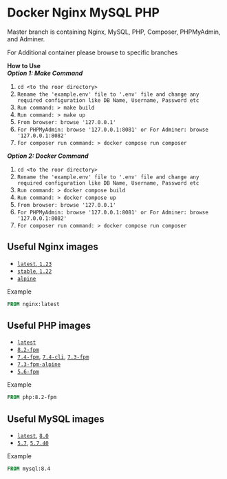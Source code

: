 # Docker Nginx MySQL PHP

Master branch is containing Nginx, MySQL, PHP, Composer, PHPMyAdmin, and Adminer.

For Additional container please browse to specific branches

<!--Memecache -->

**How to Use**    
***Option 1: Make Command***
1. `cd <to the roor directory>` 
2. `Rename the 'example.env' file to '.env' file and change any required configuration like DB Name, Username, Password etc`    
3. `Run command: > make build`
4. `Run command: > make up`
5. `From browser: browse '127.0.0.1'`
6. `For PHPMyAdmin: browse '127.0.0.1:8081' or For Adminer: browse '127.0.0.1:8082'`
7. `For composer run command: > docker compose run composer`

***Option 2: Docker Command***
1. `cd <to the roor directory>` 
2. `Rename the 'example.env' file to '.env' file and change any required configuration like DB Name, Username, Password etc`    
3. `Run command: > docker compose build`
4. `Run command: > docker compose up`
5. `From browser: browse '127.0.0.1'`
6. `For PHPMyAdmin: browse '127.0.0.1:8081' or For Adminer: browse '127.0.0.1:8082'`
7. `For composer run command: > docker compose run composer`

## Useful Nginx images
-  [`latest`, `1.23`](https://hub.docker.com/_/nginx)  
-  [`stable`, `1.22`](https://hub.docker.com/_/nginx)  
-  [`alpine`](https://hub.docker.com/_/nginx)  

Example
```dockerfile
FROM nginx:latest
```

## Useful PHP images
-  [`latest`](https://hub.docker.com/layers/library/php/latest/images/sha256-87ecd40a269e50eda37bf634802d84efa206ea68e2cbd71fb7c470416eb2908b?)
- [`8.2-fpm`](https://hub.docker.com/layers/library/php/8.2-fpm/images/sha256-6c6cb6cf5c673dd4802a18963b2e60e529c7fb09cd08bd9e068ae27f238a65f8)  
-  [`7.4-fpm`](https://hub.docker.com/layers/library/php/7.4-fpm/images/sha256-7c6a2cba718f37c4b3ca3486476c7d3dc68dc3ea9b12bde9c57bd4b8d9479fc0), [`7.4-cli`](https://hub.docker.com/layers/library/php/7.4-cli/images/sha256-691f9ae2a3639de11d95f507bc29c723a7f27b79bdf91317aef8ded35f9864ce), [`7.3-fpm`](https://hub.docker.com/layers/library/php/7.3-fpm/images/sha256-09f7ea00daaa3b9cae2e5951b975de4dabf85357ffd707739c1779cd6dfec82a)
- [`7.3-fpm-alpine`](https://hub.docker.com/layers/library/php/7.3-fpm-alpine/images/sha256-d0494f03d38e50e69a48acab4480f3a459af7ff3693909e888b05d3839c7e944?context=explore)   
-  [`5.6-fpm`](https://hub.docker.com/layers/library/php/5.6-fpm/images/sha256-3458979c7744b141df354aff9cb3233733c0f5077aa638a1b39a64d53d7c7c52)  

Example
```dockerfile
FROM php:8.2-fpm
```

## Useful MySQL images
- [`latest`](https://hub.docker.com/layers/library/mysql/latest/images/sha256-cfddf275c8b1ae1583c0f6afb4899d4dbe14111a6462699559a1f4dc8f4d5f6e), [`8.0`](https://hub.docker.com/layers/library/mysql/8.0/images/sha256-cfddf275c8b1ae1583c0f6afb4899d4dbe14111a6462699559a1f4dc8f4d5f6e)
- [`5.7`](https://hub.docker.com/layers/library/mysql/5.7/images/sha256-bd0fb5a175fc225ce9c2c4357c0f532bda1413e0b8555a157770f92daa5a89e0), [`5.7.40`](https://hub.docker.com/layers/library/mysql/5.7.40/images/sha256-bd0fb5a175fc225ce9c2c4357c0f532bda1413e0b8555a157770f92daa5a89e0)  

Example
```dockerfile
FROM mysql:8.4
```